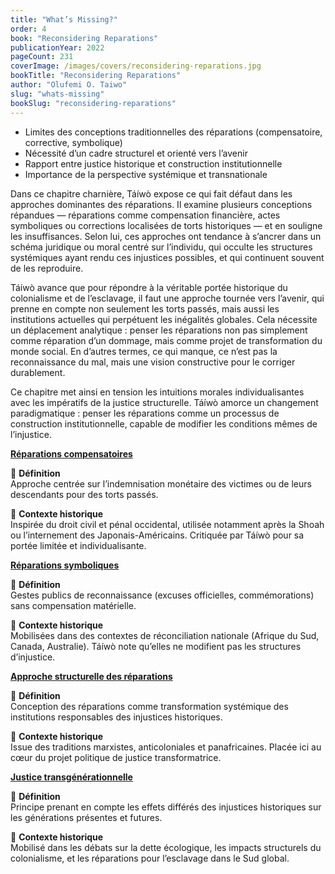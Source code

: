 ```yaml
---
title: "What’s Missing?"
order: 4
book: "Reconsidering Reparations"
publicationYear: 2022
pageCount: 231
coverImage: /images/covers/reconsidering-reparations.jpg
bookTitle: "Reconsidering Reparations"
author: "Olufemi O. Taiwo"
slug: "whats-missing"
bookSlug: "reconsidering-reparations"
---
```


<!--themes:start-->
- Limites des conceptions traditionnelles des réparations (compensatoire, corrective, symbolique)
- Nécessité d’un cadre structurel et orienté vers l’avenir
- Rapport entre justice historique et construction institutionnelle
- Importance de la perspective systémique et transnationale
<!--themes:end-->

<!--summary:start-->
Dans ce chapitre charnière, Táíwò expose ce qui fait défaut dans les approches dominantes des réparations. Il examine plusieurs conceptions répandues — réparations comme compensation financière, actes symboliques ou corrections localisées de torts historiques — et en souligne les insuffisances. Selon lui, ces approches ont tendance à s’ancrer dans un schéma juridique ou moral centré sur l’individu, qui occulte les structures systémiques ayant rendu ces injustices possibles, et qui continuent souvent de les reproduire.

Táíwò avance que pour répondre à la véritable portée historique du colonialisme et de l’esclavage, il faut une approche tournée vers l’avenir, qui prenne en compte non seulement les torts passés, mais aussi les institutions actuelles qui perpétuent les inégalités globales. Cela nécessite un déplacement analytique : penser les réparations non pas simplement comme réparation d’un dommage, mais comme projet de transformation du monde social. En d’autres termes, ce qui manque, ce n’est pas la reconnaissance du mal, mais une vision constructive pour le corriger durablement.

Ce chapitre met ainsi en tension les intuitions morales individualisantes avec les impératifs de la justice structurelle. Táíwò amorce un changement paradigmatique : penser les réparations comme un processus de construction institutionnelle, capable de modifier les conditions mêmes de l’injustice.
<!--summary:end-->

<!--concepts:start-->
[**Réparations compensatoires**](/concepts/reparations-compensatoires)

🔹 **Définition**  
Approche centrée sur l’indemnisation monétaire des victimes ou de leurs descendants pour des torts passés.

🔹 **Contexte historique**  
Inspirée du droit civil et pénal occidental, utilisée notamment après la Shoah ou l’internement des Japonais-Américains. Critiquée par Táíwò pour sa portée limitée et individualisante.

[**Réparations symboliques**](/concepts/reparations-symboliques)

🔹 **Définition**  
Gestes publics de reconnaissance (excuses officielles, commémorations) sans compensation matérielle.

🔹 **Contexte historique**  
Mobilisées dans des contextes de réconciliation nationale (Afrique du Sud, Canada, Australie). Táíwò note qu’elles ne modifient pas les structures d’injustice.

[**Approche structurelle des réparations**](/concepts/approche-structurelle)

🔹 **Définition**  
Conception des réparations comme transformation systémique des institutions responsables des injustices historiques.

🔹 **Contexte historique**  
Issue des traditions marxistes, anticoloniales et panafricaines. Placée ici au cœur du projet politique de justice transformatrice.

[**Justice transgénérationnelle**](/concepts/justice-transgenerationnelle)

🔹 **Définition**  
Principe prenant en compte les effets différés des injustices historiques sur les générations présentes et futures.

🔹 **Contexte historique**  
Mobilisé dans les débats sur la dette écologique, les impacts structurels du colonialisme, et les réparations pour l’esclavage dans le Sud global.
<!--concepts:end-->
